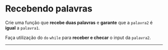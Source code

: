 # Recebendo palavras

Crie uma função que **recebe duas palavras** e **garante** que a ```palavra2``` é **igual** a ```palavra1```.

Faça utilização do ```do``` ```while``` para **receber e checar** o input da ```palavra2```.

___